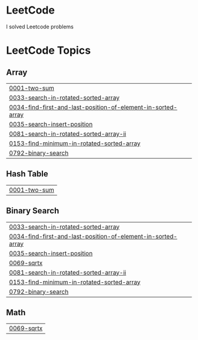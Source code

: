 # LeetCode
I solved Leetcode problems

<!---LeetCode Topics Start-->
# LeetCode Topics
## Array
|  |
| ------- |
| [0001-two-sum](https://github.com/Abhinay4g7/LeetCode/tree/master/0001-two-sum) |
| [0033-search-in-rotated-sorted-array](https://github.com/Abhinay4g7/LeetCode/tree/master/0033-search-in-rotated-sorted-array) |
| [0034-find-first-and-last-position-of-element-in-sorted-array](https://github.com/Abhinay4g7/LeetCode/tree/master/0034-find-first-and-last-position-of-element-in-sorted-array) |
| [0035-search-insert-position](https://github.com/Abhinay4g7/LeetCode/tree/master/0035-search-insert-position) |
| [0081-search-in-rotated-sorted-array-ii](https://github.com/Abhinay4g7/LeetCode/tree/master/0081-search-in-rotated-sorted-array-ii) |
| [0153-find-minimum-in-rotated-sorted-array](https://github.com/Abhinay4g7/LeetCode/tree/master/0153-find-minimum-in-rotated-sorted-array) |
| [0792-binary-search](https://github.com/Abhinay4g7/LeetCode/tree/master/0792-binary-search) |
## Hash Table
|  |
| ------- |
| [0001-two-sum](https://github.com/Abhinay4g7/LeetCode/tree/master/0001-two-sum) |
## Binary Search
|  |
| ------- |
| [0033-search-in-rotated-sorted-array](https://github.com/Abhinay4g7/LeetCode/tree/master/0033-search-in-rotated-sorted-array) |
| [0034-find-first-and-last-position-of-element-in-sorted-array](https://github.com/Abhinay4g7/LeetCode/tree/master/0034-find-first-and-last-position-of-element-in-sorted-array) |
| [0035-search-insert-position](https://github.com/Abhinay4g7/LeetCode/tree/master/0035-search-insert-position) |
| [0069-sqrtx](https://github.com/Abhinay4g7/LeetCode/tree/master/0069-sqrtx) |
| [0081-search-in-rotated-sorted-array-ii](https://github.com/Abhinay4g7/LeetCode/tree/master/0081-search-in-rotated-sorted-array-ii) |
| [0153-find-minimum-in-rotated-sorted-array](https://github.com/Abhinay4g7/LeetCode/tree/master/0153-find-minimum-in-rotated-sorted-array) |
| [0792-binary-search](https://github.com/Abhinay4g7/LeetCode/tree/master/0792-binary-search) |
## Math
|  |
| ------- |
| [0069-sqrtx](https://github.com/Abhinay4g7/LeetCode/tree/master/0069-sqrtx) |
<!---LeetCode Topics End-->